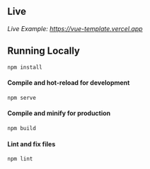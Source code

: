 ## Live

_Live Example: https://vue-template.vercel.app_

## Running Locally

```
npm install
```

#### Compile and hot-reload for development

```
npm serve
```

#### Compile and minify for production

```
npm build
```

#### Lint and fix files

```
npm lint
```